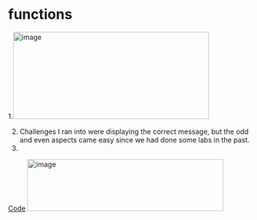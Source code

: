 # functions
1.<img width="400" height="178" alt="image" src="https://github.com/user-attachments/assets/0c5d05d4-66ce-4d98-a1b7-3e214ffc199f" />
<br>

2. Challenges I ran into were displaying the correct message, but the odd and even aspects came easy since we had done some labs in the past.
3. 
<a href="function (1).asm">Code</a>
<img width="400" height="106" alt="image" src="https://github.com/user-attachments/assets/0d9a1259-a167-48dd-804c-9493083c3566" />
